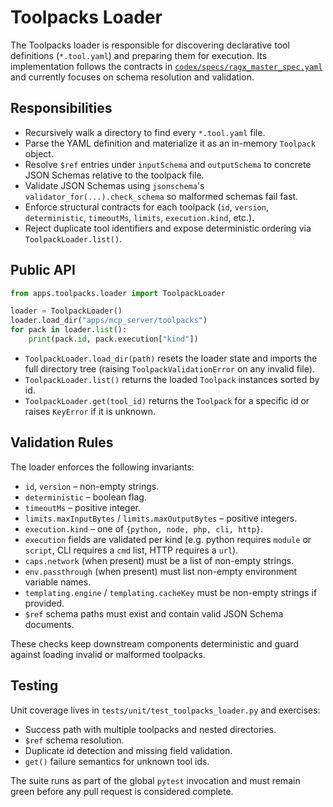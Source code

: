 # Toolpacks Loader

The Toolpacks loader is responsible for discovering declarative tool definitions
(`*.tool.yaml`) and preparing them for execution. Its implementation follows the
contracts in [`codex/specs/ragx_master_spec.yaml`](../codex/specs/ragx_master_spec.yaml)
and currently focuses on schema resolution and validation.

## Responsibilities

* Recursively walk a directory to find every `*.tool.yaml` file.
* Parse the YAML definition and materialize it as an in-memory `Toolpack` object.
* Resolve `$ref` entries under `inputSchema` and `outputSchema` to concrete JSON
  Schemas relative to the toolpack file.
* Validate JSON Schemas using `jsonschema`'s `validator_for(...).check_schema` so
  malformed schemas fail fast.
* Enforce structural contracts for each toolpack (`id`, `version`,
  `deterministic`, `timeoutMs`, `limits`, `execution.kind`, etc.).
* Reject duplicate tool identifiers and expose deterministic ordering via
  `ToolpackLoader.list()`.

## Public API

```python
from apps.toolpacks.loader import ToolpackLoader

loader = ToolpackLoader()
loader.load_dir("apps/mcp_server/toolpacks")
for pack in loader.list():
    print(pack.id, pack.execution["kind"])
```

* `ToolpackLoader.load_dir(path)` resets the loader state and imports the full
  directory tree (raising `ToolpackValidationError` on any invalid file).
* `ToolpackLoader.list()` returns the loaded `Toolpack` instances sorted by id.
* `ToolpackLoader.get(tool_id)` returns the `Toolpack` for a specific id or
  raises `KeyError` if it is unknown.

## Validation Rules

The loader enforces the following invariants:

* `id`, `version` – non-empty strings.
* `deterministic` – boolean flag.
* `timeoutMs` – positive integer.
* `limits.maxInputBytes` / `limits.maxOutputBytes` – positive integers.
* `execution.kind` – one of `{python, node, php, cli, http}`.
* `execution` fields are validated per kind (e.g. python requires `module` or
  `script`, CLI requires a `cmd` list, HTTP requires a `url`).
* `caps.network` (when present) must be a list of non-empty strings.
* `env.passthrough` (when present) must list non-empty environment variable
  names.
* `templating.engine` / `templating.cacheKey` must be non-empty strings if
  provided.
* `$ref` schema paths must exist and contain valid JSON Schema documents.

These checks keep downstream components deterministic and guard against loading
invalid or malformed toolpacks.

## Testing

Unit coverage lives in `tests/unit/test_toolpacks_loader.py` and exercises:

* Success path with multiple toolpacks and nested directories.
* `$ref` schema resolution.
* Duplicate id detection and missing field validation.
* `get()` failure semantics for unknown tool ids.

The suite runs as part of the global `pytest` invocation and must remain green
before any pull request is considered complete.
